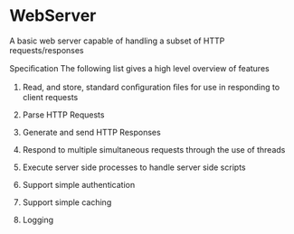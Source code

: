 # WebServer
A basic web server capable of handling a subset of HTTP requests/responses

Speciﬁcation
The following list gives a high level overview of features

1. Read, and store, standard conﬁguration ﬁles for use in responding to client requests

2. Parse HTTP Requests

3. Generate and send HTTP Responses

4. Respond to multiple simultaneous requests through the use of threads

5. Execute server side processes to handle server side scripts

6. Support simple authentication

7. Support simple caching

8. Logging

